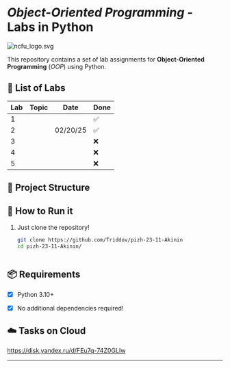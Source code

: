 # *Object-Oriented Programming* - Labs in Python

![ncfu_logo.svg](https://www.eng.ncfu.ru/local/templates/.default/img/logo-new-eng.svg)

This repository contains a set of lab assignments for **Object-Oriented Programming** (*OOP*) using Python.


## 📌 List of Labs

| Lab | Topic | Date     | Done |
|-----|-------|----------|------|
| 1   |       |          | ✅    |
| 2   |       | 02/20/25 | ✅    |
| 3   |       |          | ❌    |
| 4   |       |          | ❌    |
| 5   |       |          | ❌    |



## 📂 Project Structure



## 🚀 How to Run it

1. Just clone the repository!  
   ```bash
   git clone https://github.com/Triddov/pizh-23-11-Akinin
   cd pizh-23-11-Akinin/



## 📦 Requirements

- [x] Python 3.10+    
- [x] No additional dependencies required!



## ☁️ Tasks on Cloud

https://disk.yandex.ru/d/FEu7q-74Z0GLIw


--- 